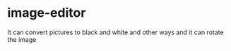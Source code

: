 # image-editor
It can convert pictures to black and white and other ways and it can rotate the image
